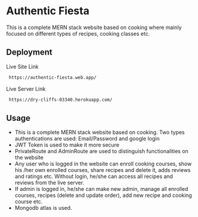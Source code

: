 
# Authentic Fiesta

This is a complete MERN stack website based on cooking where mainly focused on different types of recipes, cooking classes etc.


## Deployment

Live Site Link

```bash
 https://authentic-fiesta.web.app/
```

Live Server Link

```bash
 https://dry-cliffs-03340.herokuapp.com/
```


## Usage

* This is a complete MERN stack website based on cooking. Two types authentications are used: Email/Password and google login
* JWT Token is used to make it more secure
* PrivateRoute and AdminRoute are used to distinguish functionalities on the website
* Any user who is logged in the website can enroll cooking courses, show his /her own enrolled courses, share recipes and delete it, adds reviews and ratings etc. Without login, he/she can access all recipes and reviews from the live server.
* If admin is logged in, he/she can make new admin, manage all enrolled courses, recipes (delete and update order), add new recipe and cooking course etc.
* Mongodb atlas is used.